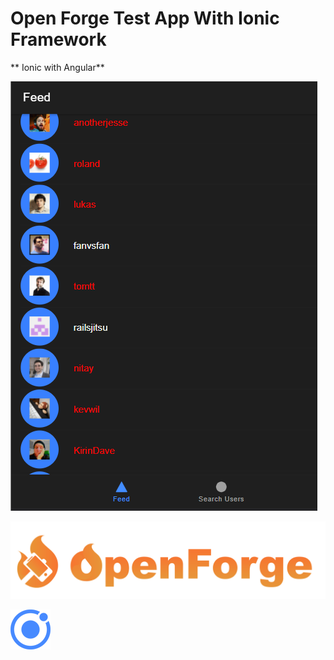 # Open Forge Test App With Ionic Framework

** Ionic with Angular**

![image info](./src/assets/ionic_app_ss.png)

![image info](./src/assets/icon/openforge-logo.png)

![image info](./src/assets/icon/favicon.png)